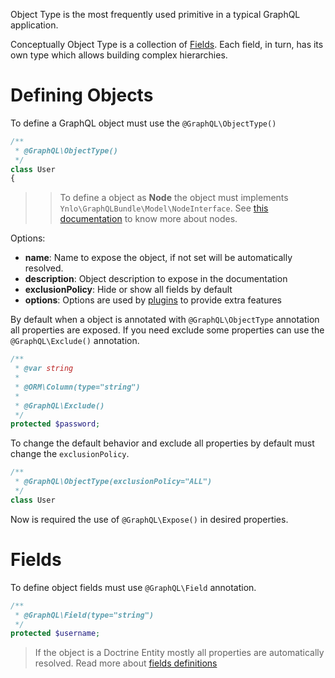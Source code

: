 Object Type is the most frequently 
used primitive in a typical GraphQL application.

Conceptually Object Type is a collection of [Fields](06_Fields.md). 
Each field, in turn, has its own type which allows building complex hierarchies.

# Defining Objects

To define a GraphQL object must use the `@GraphQL\ObjectType()`

````php
/**
 * @GraphQL\ObjectType()
 */
class User
{
````
>> To define a object as **Node** the object must implements `Ynlo\GraphQLBundle\Model\NodeInterface`.
 See [this documentation](../08_Reference/01_Object_ID.md) to know more about nodes.
 
Options:
- **name**: Name to expose the object, if not set will be automatically resolved.
- **description**: Object description to expose in the documentation
- **exclusionPolicy**: Hide or show all fields by default
- **options**: Options are used by [plugins](../07_Advanced/99_Definitions_Plugins.md) to provide extra features

By default when a object is annotated with `@GraphQL\ObjectType` annotation all properties are exposed. 
If you need exclude some properties can use the `@GraphQL\Exclude()` annotation.

````php
/**
 * @var string
 *
 * @ORM\Column(type="string")
 *
 * @GraphQL\Exclude()
 */
protected $password;
````

To change the default behavior and exclude all properties by default must change the `exclusionPolicy`.

````php
/**
 * @GraphQL\ObjectType(exclusionPolicy="ALL")
 */
class User
````
Now is required the use of `@GraphQL\Expose()` in desired properties.

# Fields

To define object fields must use `@GraphQL\Field` annotation. 

````php
/**
 * @GraphQL\Field(type="string")
 */
protected $username;
````

> If the object is a Doctrine Entity mostly all properties are automatically resolved.
Read more about [fields definitions](06_Fields.md)